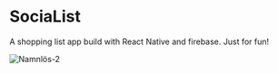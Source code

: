 # SociaList
A shopping list app build with React Native and firebase.
Just for fun!

![Namnlös-2](https://github.com/Erik-Johansson-Barlund/SociaList/assets/72651824/e596cb42-fcf9-435c-aaa4-ce3fbc963766)
